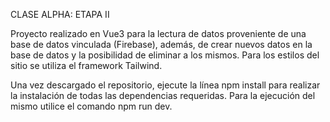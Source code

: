 CLASE ALPHA: ETAPA II

Proyecto realizado en Vue3 para la lectura de datos proveniente de una base de datos vinculada (Firebase), además, de crear nuevos datos en la base de datos y la posibilidad de eliminar a los mismos. Para los estilos del sitio se utiliza el framework Tailwind.

Una vez descargado el repositorio, ejecute la línea npm install para realizar la instalación de todas las dependencias requeridas. Para la ejecución del mismo utilice el comando npm run dev.
